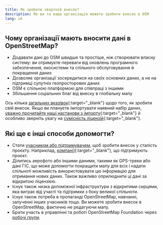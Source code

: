 ```yaml
---
title: Як зробити звортній внесок?
description: Як ви та ваша організація можете зробити внесок в OSM
lang: uk
---
```


## Чому організації мають вносити дані в OpenStreetMap?

- Додавати дані до OSM швидше та простіше, ніж створювати власну систему: ви отримуєте переваги від оновлень програмного забезпечення, екосистеми та спільного обслуговування й покращення даних
- Дозволяє організації зосередитися на своїх основних даних, а не на підтримці супутніх геопросторових даних
- OSM є спільною платформою для співпраці з іншими
- Збільшення соціальних благ від внеску в глобальну мапу

Ось кілька [загальних вказівок](https://wiki.openstreetmap.org/wiki/Uk:How_We_Map){:target="_blank"} щодо того, як зробити свій внесок. Якщо ви плануєте імпортувати наявний набір даних, [уважно прочитайте наші настанови з імпорту](https://wiki.openstreetmap.org/wiki/Uk:Import/Guidelines){:target="_blank"} й особливо зверніть увагу на [сумісність ліцензій](https://wiki.openstreetmap.org/wiki/Uk:Import/Guidelines#Крок_3_-_Узгодження_ліцензійних_вимог){:target="_blank"}.

## Які ще є інші способи допомогти?

- Стати [учасником або підтримувачем](/about-osm-community/donate-to-osm.md), щоб зробити внесок у сталість проєкту. Наприклад, [компанії](https://wiki.osmfoundation.org/wiki/Corporate_Members){:target="_blank"}, що підтримують проєкт.
- Ділитись аерофото або іншими даними, такими як GPS-треки або дані ГІС, що може допомогти покращити мапу для всіх і надати спільноті можливість використовувати цю інформацію для отримання нових даних. Також важливо оприлюднити ці дані за відкритою ліцензією.
- Існує також низка допоміжної інфраструктури з відкритими сирцями, яка виграє від участі та підтримки з боку великої спільноти.
- Існує також потреба в пропаганді OpenStreetMap, навчанні, залученні інших учасників тощо. Ви можете зробити внесок в OpenStreetMap, фактично не редагуючи мапу.
- Брати участь в управлінні та роботі OpenStreetMap Foundation через [робочі групи](/about-osm-community/working-groups.md).

